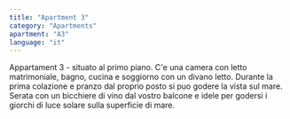 ```yaml
---
title: "Apartment 3"
category: "Apartments"
apartment: "A3"
language: "it"
---
```


Appartament 3 - situato al primo piano. C'e una camera con letto matrimoniale, bagno, cucina e soggiorno con un divano letto. Durante la prima colazione e pranzo dal proprio posto si puo godere la vista sul mare. Serata con un bicchiere di vino dal vostro balcone e idele per godersi i giorchi di luce solare sulla superficie di mare.
